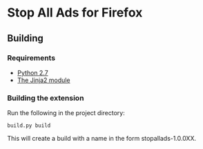 Stop All Ads for Firefox
========================

Building
---------

### Requirements

- [Python 2.7](https://www.python.org)
- [The Jinja2 module](http://jinja.pocoo.org/docs)

### Building the extension

Run the following in the project directory:

    build.py build

This will create a build with a name in the form stopallads-1.0.0XX.

